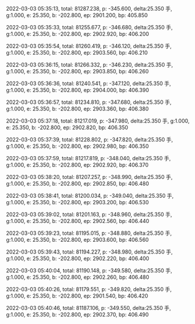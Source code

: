 2022-03-03 05:35:13, total: 81287.238, p: -345.600, delta:25.350 手, g:1.000, e: 25.350, b: -202.800, ep: 2901.200, bp: 405.850

2022-03-03 05:35:33, total: 81255.677, p: -346.680, delta:25.350 手, g:1.000, e: 25.350, b: -202.800, ep: 2902.920, bp: 406.200

2022-03-03 05:35:54, total: 81260.419, p: -346.120, delta:25.350 手, g:1.000, e: 25.350, b: -202.800, ep: 2903.560, bp: 406.210

2022-03-03 05:36:15, total: 81266.332, p: -346.230, delta:25.350 手, g:1.000, e: 25.350, b: -202.800, ep: 2903.850, bp: 406.260

2022-03-03 05:36:36, total: 81240.541, p: -347.120, delta:25.350 手, g:1.000, e: 25.350, b: -202.800, ep: 2904.000, bp: 406.390

2022-03-03 05:36:57, total: 81234.810, p: -347.680, delta:25.350 手, g:1.000, e: 25.350, b: -202.800, ep: 2903.360, bp: 406.380

2022-03-03 05:37:18, total: 81217.019, p: -347.980, delta:25.350 手, g:1.000, e: 25.350, b: -202.800, ep: 2902.820, bp: 406.350

2022-03-03 05:37:39, total: 81228.802, p: -347.820, delta:25.350 手, g:1.000, e: 25.350, b: -202.800, ep: 2902.980, bp: 406.350

2022-03-03 05:37:59, total: 81217.819, p: -348.040, delta:25.350 手, g:1.000, e: 25.350, b: -202.800, ep: 2902.920, bp: 406.370

2022-03-03 05:38:20, total: 81207.257, p: -348.990, delta:25.350 手, g:1.000, e: 25.350, b: -202.800, ep: 2902.850, bp: 406.480

2022-03-03 05:38:41, total: 81200.034, p: -349.040, delta:25.350 手, g:1.000, e: 25.350, b: -202.800, ep: 2903.200, bp: 406.530

2022-03-03 05:39:02, total: 81201.163, p: -348.960, delta:25.350 手, g:1.000, e: 25.350, b: -202.800, ep: 2902.560, bp: 406.440

2022-03-03 05:39:23, total: 81195.015, p: -348.880, delta:25.350 手, g:1.000, e: 25.350, b: -202.800, ep: 2903.600, bp: 406.560

2022-03-03 05:39:43, total: 81194.227, p: -348.980, delta:25.350 手, g:1.000, e: 25.350, b: -202.800, ep: 2902.220, bp: 406.400

2022-03-03 05:40:04, total: 81190.148, p: -349.580, delta:25.350 手, g:1.000, e: 25.350, b: -202.800, ep: 2902.260, bp: 406.480

2022-03-03 05:40:26, total: 81179.551, p: -349.820, delta:25.350 手, g:1.000, e: 25.350, b: -202.800, ep: 2901.540, bp: 406.420

2022-03-03 05:40:46, total: 81187.106, p: -349.550, delta:25.350 手, g:1.000, e: 25.350, b: -202.800, ep: 2902.370, bp: 406.490